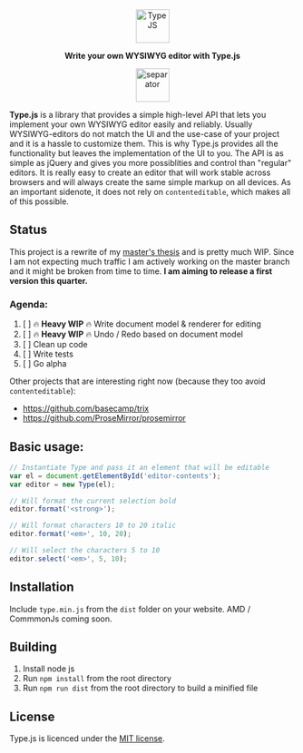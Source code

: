 <p align="center">
  &nbsp; <!-- booo hack, remove me -->
</p>
<p align="center">
  <img alt="Type JS" src="https://raw.githubusercontent.com/LukasBombach/new-type-js/master/demo/images/logo@2x.png" height="59">
</p>
<p align="center">
  <strong>Write your own WYSIWYG editor with Type.js</strong><br>
</p>
<p align="center">
  <img alt="separator" src="https://raw.githubusercontent.com/LukasBombach/new-type-js/master/demo/images/separator.png" height="59">
</p>

**Type.js** is a library that provides a simple high-level API that lets you implement your own WYSIWYG editor easily and reliably. Usually WYSIWYG-editors do not match the UI and the use-case of your project and it is a hassle to customize them. This is why Type.js provides all the functionality but leaves the implementation of the UI to you. The API is as simple as jQuery and gives you more possiblities and control than "regular" editors. It is really easy to create an editor that will work stable across browsers and will always create the same simple markup on all devices. As an important sidenote, it does not rely on `contenteditable`, which makes all of this possible.

## Status

This project is a rewrite of my [master's thesis](https://github.com/LukasBombach/old-type-js) and is pretty much WIP. Since I am not expecting much traffic I am actively working on the master branch and it might be broken from time to time. **I am aiming to release a first version this quarter.**

### Agenda:

1. [ ] :fire: **Heavy WIP** :fire: Write document model & renderer for editing
1. [ ] :fire: **Heavy WIP** :fire: Undo / Redo based on document model
1. [ ] Clean up code
1. [ ] Write tests
1. [ ] Go alpha

Other projects that are interesting right now (because they too avoid `contenteditable`):

* https://github.com/basecamp/trix
* https://github.com/ProseMirror/prosemirror

## Basic usage:

```javascript
// Instantiate Type and pass it an element that will be editable
var el = document.getElementById('editor-contents');
var editor = new Type(el);

// Will format the current selection bold
editor.format('<strong>');

// Will format characters 10 to 20 italic
editor.format('<em>', 10, 20);

// Will select the characters 5 to 10
editor.select('<em>', 5, 10);
```

## Installation

Include `type.min.js` from the `dist` folder on your website. AMD / CommmonJs coming soon.

## Building

1. Install node js
2. Run `npm install` from the root directory
3. Run `npm run dist` from the root directory to build a minified file

## License

Type.js is licenced under the [MIT license](https://github.com/LukasBombach/Type.js/blob/master/LICENSE).
